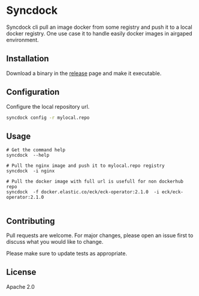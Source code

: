 # Syncdock

Syncdock cli pull an image docker from some registry and push it to a local docker registry.
One use case it to handle easily docker images in airgaped environment.
## Installation

Download a binary in the [release](https://github.com/freemanpolys/syncdock/releases) page and make it executable.

## Configuration

Configure the local repository url.

```bash
syncdock config -r mylocal.repo
```

## Usage

```shell
# Get the command help
syncdock  --help

# Pull the nginx image and push it to mylocal.repo registry
syncdock  -i nginx

# Pull the docker image with full url is usefull for non dockerhub repo
syncdock  -f docker.elastic.co/eck/eck-operator:2.1.0  -i eck/eck-operator:2.1.0


```

## Contributing
Pull requests are welcome. For major changes, please open an issue first to discuss what you would like to change.

Please make sure to update tests as appropriate.

## License
Apache 2.0